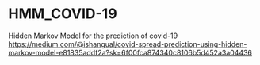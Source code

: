 # HMM_COVID-19
Hidden Markov Model for the prediction of covid-19
https://medium.com/@ishangual/covid-spread-prediction-using-hidden-markov-model-e81835addf2a?sk=6f00fca874340c8106b5d452a3a04436
